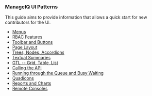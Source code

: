 ### ManageIQ UI Patterns

This guide aims to provide information that allows a
quick start for new contributors for the UI.

* [Menus](menus.md)
* [RBAC Features](rbac_features.md)
* [Toolbar and Buttons](toolbars.md)
* [Page Layout](page_layout.md)
* [Trees, Nodes, Accordions](trees.md)
* [Textual Summaries](textual_summary.md)
* [GTL -- Grid, Table, List](gtl.md)
* [Calling the API](calling_api.md)
* [Running through the Queue and Busy Waiting](queue_wait.md)
* [Quadicons](quadicons.md)
* [Reports and Charts](reports_charts.md)
* [Remote Consoles]()
